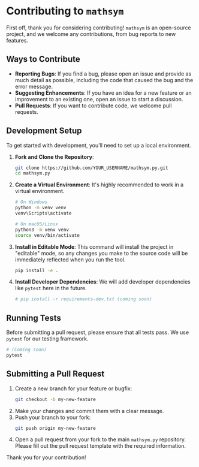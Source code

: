 # Contributing to `mathsym`

First off, thank you for considering contributing! `mathsym` is an open-source project, and we welcome any contributions, from bug reports to new features.

## Ways to Contribute
- **Reporting Bugs**: If you find a bug, please open an issue and provide as much detail as possible, including the code that caused the bug and the error message.
- **Suggesting Enhancements**: If you have an idea for a new feature or an improvement to an existing one, open an issue to start a discussion.
- **Pull Requests**: If you want to contribute code, we welcome pull requests.

## Development Setup

To get started with development, you'll need to set up a local environment.

1.  **Fork and Clone the Repository**:
    ```bash
    git clone https://github.com/YOUR_USERNAME/mathsym.py.git
    cd mathsym.py
    ```

2.  **Create a Virtual Environment**:
    It's highly recommended to work in a virtual environment.
    ```bash
    # On Windows
    python -m venv venv
    venv\Scripts\activate

    # On macOS/Linux
    python3 -m venv venv
    source venv/bin/activate
    ```

3.  **Install in Editable Mode**:
    This command will install the project in "editable" mode, so any changes you make to the source code will be immediately reflected when you run the tool.
    ```bash
    pip install -e .
    ```

4.  **Install Developer Dependencies**:
    We will add developer dependencies like `pytest` here in the future.
    ```bash
    # pip install -r requirements-dev.txt (coming soon)
    ```

## Running Tests

Before submitting a pull request, please ensure that all tests pass. We use `pytest` for our testing framework.

```bash
# (Coming soon)
pytest
```

## Submitting a Pull Request

1.  Create a new branch for your feature or bugfix:
    ```bash
    git checkout -b my-new-feature
    ```
2.  Make your changes and commit them with a clear message.
3.  Push your branch to your fork:
    ```bash
    git push origin my-new-feature
    ```
4.  Open a pull request from your fork to the main `mathsym.py` repository. Please fill out the pull request template with the required information.

Thank you for your contribution! 